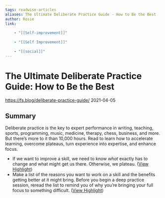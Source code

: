 ```yaml
---
tags: readwise-articles
aliases: The Ultimate Deliberate Practice Guide - How to Be the Best
author: Rosie
link:
 
    - "[[Self-improvement]]"
 
    - "[[Self Improvement]]"
 
    - "[[social]]"
---
```

# The Ultimate Deliberate Practice Guide: How to Be the Best

https://fs.blog/deliberate-practice-guide/
2021-04-05
## Summary
Deliberate practice is the key to expert performance in writing, teaching, sports, programming, music, medicine, therapy, chess, business, and more. But there’s more to it than 10,000 hours. Read to learn how to accelerate learning, overcome plateaus, turn experience into expertise, and enhance focus.

- If we want to improve a skill, we need to know *what* exactly has to change and what might get us there. Otherwise, we plateau. ([View Highlight](https://read.readwise.io/read/01h5rphqtqmt7c6am78habtbf5))
- Make a list of the reasons you want to work on a skill and the benefits getting better at it might bring. Before you begin a deep practice session, reread the list to remind you of why you’re bringing your full focus to something difficult. ([View Highlight](https://read.readwise.io/read/01h9fafgqgwkejkyn68raq46at))
